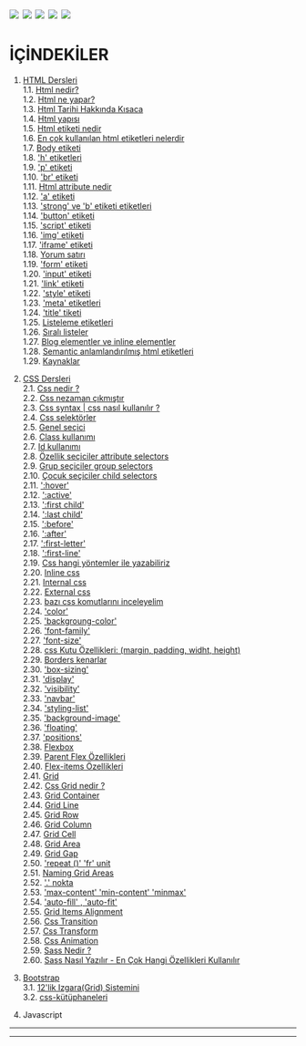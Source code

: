 # <img src="https://img.shields.io/badge/HTML5-E34F26?style=for-the-badge&logo=html5&logoColor=white"/> <img src="https://img.shields.io/badge/CSS3-1572B6?style=for-the-badge&logo=css3&logoColor=white"/> <img src="https://img.shields.io/badge/JavaScript-323330?style=for-the-badge&logo=javascript&logoColor=F7DF1E"/> <img src="https://img.shields.io/badge/Bootstrap-563D7C?style=for-the-badge&logo=bootstrap&logoColor=white" /> <img src="https://img.shields.io/badge/Font_Awesome-339AF0?style=for-the-badge&logo=fontawesome&logoColor=white" />

# İÇİNDEKİLER

1.  [HTML Dersleri](./html.md/#html-dersleri)  
    1.1. [Html nedir?](./html.md/#11-html-nedir)  
    1.2. [Html ne yapar?](./html.md/#12-html-ne-yapar)  
     1.3. [Html Tarihi Hakkında Kısaca](./html.md/#13-html-tarihi-hakkında-kısaca)  
     1.4. [Html yapısı](./html.md/#14-html-yapısı)  
     1.5. [Html etiketi nedir](./html.md/#15-html-etiketi-nedir)  
     1.6. [En çok kullanılan html etiketleri nelerdir](./html.md/#16-en-çok-kullanılan-html-etiketleri-nelerdir)  
     1.7. [Body etiketi](./html.md/#17-body-etiketi)  
     1.8. ['h' etiketleri](./html.md/#18-h-etiketleri)  
     1.9. ['p' etiketi](./html.md/#19-p-etiketi)  
     1.10. ['br' etiketi](./html.md/#110-br-etiketi)  
     1.11. [Html attribute nedir](./html.md/#111-html-attribute-nedir)  
     1.12. ['a' etiketi](./html.md/#112-a-etiketi)  
     1.13. ['strong' ve 'b' etiketi etiketleri](./html.md/#113-strong-ve-b-etiketi-etiketleri)  
     1.14. ['button' etiketi](./html.md/#114-button-etiketi)  
    1.15. ['script' etiketi](./html.md/#115-script-etiketi)  
    1.16. ['img' etiketi](./html.md/#116-img-etiketi)  
    1.17. ['iframe' etiketi](./html.md/#117-iframe-etiketi)  
    1.18. [Yorum satırı](./html.md/#118-yorum-satırı)  
    1.19. ['form' etiketi](./html.md/#119-form-etiketi)  
    1.20. ['input' etiketi](./html.md/#120-input-etiketi)  
    1.21. ['link' etiketi](./html.md/#121-link-etiketi)  
    1.22. ['style' etiketi](./html.md/#122-style-etiketi)  
    1.23. ['meta' etiketleri](./html.md/#123-meta-etiketleri)  
    1.24. ['title' tiketi](./html.md/#124-title-etiketi)  
    1.25. [Listeleme etiketleri](./html.md/#125-listeleme-etiketleri)  
    1.26. [Sıralı listeler](./html.md/#126-sıralı-listeler)  
    1.27. [Blog elementler ve inline elementler](./html.md/#127-blog-elementler-ve-inline-elementler)  
    1.28. [Semantic anlamlandırılmış html etiketleri](./html.md/#128-semantic-anlamlandırılmış-html-etiketleri)  
    1.29. [Kaynaklar](./html.md/#129-kaynaklar)
2.  [CSS Dersleri](./css.md/#2-css-dersleri)  
    2.1. [Css nedir ?](./css.md/#21-css-nedir)  
    2.2. [Css nezaman çıkmıştır](./css.md/#22-css-nezaman-çıkmıştır)  
    2.3. [Css syntax | css nasıl kullanılır ?](./css.md/#23-css-syntax--css-nasıl-kullanılır)  
    2.4. [Css selektörler](./css.md/#24-css-selektörler)  
    2.5. [Genel seçici](./css.md/#25-genel-seçici)  
    2.6. [Class kullanımı](./css.md/#26-class-kullanımı)  
    2.7. [Id kullanımı](./css.md/#27-id-kullanımı)  
    2.8. [Özellik seçiciler attribute selectors](./css.md/#28-özellik-seçiciler-attribute-selectors)  
    2.9. [Grup seçiciler group selectors](./css.md/#29-grup-seçiciler-group-selectors)  
    2.10. [Çocuk seçiciler child selectors](./css.md/#210-çocuk-seçiciler-child-selectors)  
    2.11. [':hover'](./css.md/#211--hover)  
    2.12. [':active'](./css.md/#212--active)  
    2.13. [':first child'](./css.md/#213--first-child)  
    2.14. [':last child'](./css.md/#214--last-child)  
    2.15. [':before'](./css.md/#215--before)  
    2.16. [':after'](./css.md/#216--after)  
    2.17. [':first-letter'](./css.md/#217---first-letter)  
    2.18. [':first-line'](./css.md/#218---first-line)  
    2.19. [Css hangi yöntemler ile yazabiliriz](./css.md/#219--css-hangi-yöntemler-ile-yazabiliriz)  
    2.20. [Inline css](./css.md/#220--inline-css)  
    2.21. [Internal css](./css.md/#221--internal-css)  
    2.22. [External css](./css.md/#222--external-css)  
    2.23. [bazı css komutlarını i̇nceleyelim](./css.md/#223--bazı-css-komutlarını-i̇nceleyelim)  
    2.24. ['color'](./css.md/#224--color)  
    2.25. ['backgroung-color'](./css.md/#225--backgroung-color)  
    2.26. ['font-family'](./css.md/#226--font-family)  
    2.27. ['font-size'](./css.md/#227--font-size)  
    2.28. [css Kutu Özellikleri: (margin, padding, widht, height)](./css.md/#228--css-kutu-özellikleri-margin-padding-widht-height)  
    2.29. [Borders kenarlar](./css.md/#229-borders-kenarlar)  
    2.30. ['box-sizing'](./css.md/#230-box-sizing)  
    2.31. ['display'](./css.md/#231-display)  
    2.32. ['visibility'](./css.md/#232-visibility)  
    2.33. ['navbar'](./css.md/#233-navbar)  
    2.34. ['styling-list'](./css.md/#234-styling-list)  
    2.35. ['background-image'](./css.md/#235-background-image)  
    2.36. ['floating'](./css.md/#236-floating)  
    2.37. ['positions'](./css.md/#237-positions)  
    2.38. [Flexbox](./css.md/#238-flexbox)  
    2.39. [Parent Flex Özellikleri](./css.md/#239-parent-flex-özellikleri)  
    2.40. [Flex-items Özellikleri](./css.md/#240-flex-items-özellikleri)  
    2.41. [Grid](./css.md/#241-grid)  
    2.42. [Css Grid nedir ?](./css.md/#242-css-grid-nedir)  
    2.43. [Grid Container](./css.md/#243-grid-container)  
    2.44. [Grid Line](./css.md/#244-grid-line)  
    2.45. [Grid Row](./css.md/#245-grid-row)  
    2.46. [Grid Column](./css.md/#246-grid-column)  
    2.47. [Grid Cell](./css.md/#247-grid-cell)  
    2.48. [Grid Area](./css.md/#248-grid-area)  
    2.49. [Grid Gap](./css.md/#249-grid-gap)  
    2.50. ['repeat ()' 'fr' unit](./css.md/#250--repeat---fr-unit)  
    2.51. [Naming Grid Areas](./css.md/#251--naming-grid-areas)  
    2.52. ['.' nokta](./css.md/#252---nokta)  
    2.53. ['max-content' 'min-content' 'minmax'](./css.md/#253-max-content-min-content-minmax)  
    2.54. ['auto-fill' , 'auto-fit'](./css.md/#254-auto-fill-auto-fit)  
    2.55. [Grid Items Alignment](./css.md/#255-grid-items-alignment)  
    2.56. [Css Transition](./css.md/#256-css-transition)  
    2.57. [Css Transform](./css.md/#257-css-transform)  
    2.58. [Css Animation](./css.md/#258-css-animation)  
    2.59. [Sass Nedir ?](./css.md/#259-sass-nedir)  
    2.60. [Sass Nasıl Yazılır - En Çok Hangi Özellikleri Kullanılır](./css.md/#260-sass-nasıl-yazılır--en-çok-hangi-özellikleri-kullanılır)
3.  [Bootstrap](./css.md/#3-bootstrap)  
    3.1. [12'lik Izgara(Grid) Sistemini](./css.md/#31-12lik-izgaragrid-sistemini-anlamak)  
    3.2. [css-kütüphaneleri](./css.md/#32-css-kütüphaneleri)

4.  Javascript

---

---
